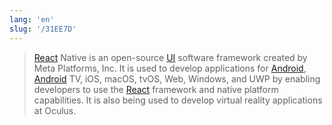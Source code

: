 ```yaml
---
lang: 'en'
slug: '/31EE7D'
---
```


> [React](./../.././docs/pages/React.md) Native is an open-source [UI](./../.././docs/pages/UIUX.md) software framework created by Meta Platforms, Inc. It is used to develop applications for [Android](./../.././docs/pages/Android.md), [Android](./../.././docs/pages/Android.md) TV, iOS, macOS, tvOS, Web, Windows, and UWP by enabling developers to use the [React](./../.././docs/pages/React.md) framework and native platform capabilities. It is also being used to develop virtual reality applications at Oculus.

<head>
  <html lang="en-US"/>
</head>
